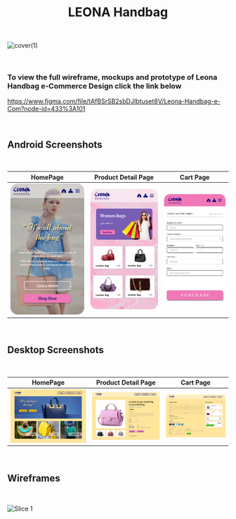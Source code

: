 <h1 align="center"> LEONA Handbag </h1>

<br/>

![cover(1)](https://user-images.githubusercontent.com/109097651/179726315-26296ab6-b5cb-4c0c-a388-9e19080eba1e.png)

<br/>

### To view the full wireframe, mockups and prototype of Leona Handbag e-Commerce Design click the link below
https://www.figma.com/file/tAfBSrSB2sbDJIbtuset8V/Leona-Handbag-e-Com?node-id=433%3A101

<br/>

## Android Screenshots 

<br/>

  HomePage                 |   Product Detail Page        |  Cart Page
:-------------------------:|:-------------------------:|:-------------------------:
<img src="assets/images/mbl/Homepage1.png"/>|<img src="assets/images/mbl/anime2-products.png"/>|<img src="assets/images/mbl/Checkout1.png"/>

<br/>

## Desktop Screenshots

<br/>

 HomePage                 |   Product Detail Page        |  Cart Page
:-------------------------:|:-------------------------:|:-------------------------:
<img src="assets/images/Desk/Homepage.png"/>|<img src="assets/images/Desk/Product details.png"/>|<img src="assets/images/Desk/Checkout.png"/>

<br/>

## Wireframes

<br/>

![Slice 1](https://user-images.githubusercontent.com/109097651/179559436-2171ef1f-7010-40ef-bab9-582941d52e87.png)
